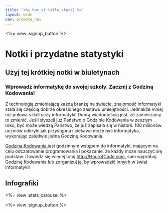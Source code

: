 ```yaml
---
title: '<%= hoc_s(:title_stats) %>'
layout: wide
nav: promote_nav
---
```



<a id="blurb"></a>

<%= view :signup_button %>

# Notki i przydatne statystyki

## Użyj tej krótkiej notki w biuletynach

### Wprowadź informatykę do swojej szkoły. Zacznij z Godziną Kodowania!

Z technologią zmieniającą każdą branżę na świecie, znajomość informatyki stała się częścią dobrze określonego zastawu umiejętności. Jednakże mniej niż połowa szkół uczy informatyki! Dobrą wiadomością jest, że zamierzamy to zmienić. Jeśli słyszeli już Państwo o Godzinie Kodowania w zeszłym roku, być może wiedzą Państwo, że już zapisała się w historii. 100 milionów uczniów odkryło jak przystępna i ciekawa może być informatyka, wykonując zaledwie jedną Godzinę Kodowania.

[ Godzina Kodowania ](<%= hoc_uri('/') %>) jest godzinnym wstępem do informatyki, mającym na celu odczarowanie programowania i pokazanie, że każdy może nauczyć się podstaw. Dowiedz się więcej tutaj <http://HourofCode.com>, sam wypróbuj Godzinę Kodowania lub zorganizuj ją, by wprowadzić innych w świat informatyki!

<a id="infographics"></a>

## Infografiki

<%= view :stats_carousel %>

<%= view :signup_button %>